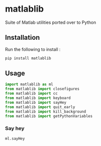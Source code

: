 # matlablib
Suite of Matlab utilities ported over to Python 

## Installation
Run the following to install :

```python
pip install matlablib
```


## Usage
``` python
import matlablib as ml  
from matlablib import closefigures  
from matlablib import cc  
from matlablib import keyboard  
from matlablib import sayHey  
from matlablib import quit_early  
from matlablib import kill_background  
from matlablib import getPythonVariables  
```

### Say hey
``` python
ml.sayHey
```

